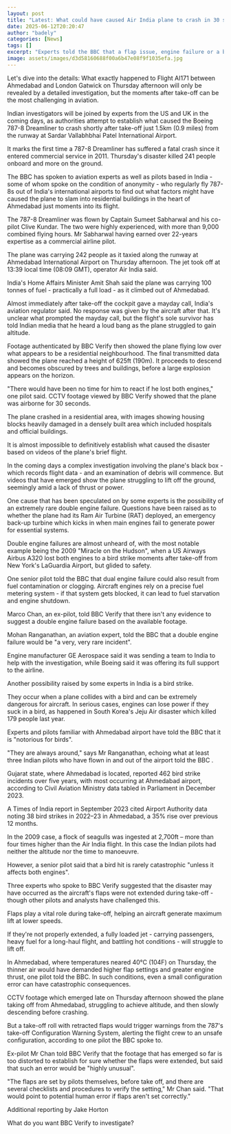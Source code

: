 ```yaml
---
layout: post
title: "Latest: What could have caused Air India plane to crash in 30 seconds?"
date: 2025-06-12T20:20:47
author: "badely"
categories: [News]
tags: []
excerpt: "Experts told the BBC that a flap issue, engine failure or a bird strike are among the possible causes of the crash."
image: assets/images/d3d58160688f00a6b47e08f9f1035efa.jpg
---
```


Let's dive into the details: What exactly happened to Flight AI171 between Ahmedabad and London Gatwick on Thursday afternoon will only be revealed by a detailed investigation, but the moments after take-off can be the most challenging in aviation.

Indian investigators will be joined by experts from the US and UK in the coming days, as authorities attempt to establish what caused the Boeing 787-8 Dreamliner to crash shortly after take-off just 1.5km (0.9 miles) from the runway at Sardar Vallabhbhai Patel International Airport.

It marks the first time a 787-8 Dreamliner has suffered a fatal crash since it entered commercial service in 2011. Thursday's disaster killed 241 people onboard and more on the ground. 

The BBC has spoken to aviation experts as well as pilots based in India - some of whom spoke on the condition of anonymity - who regularly fly 787-8s out of India's international airports to find out what factors might have caused the plane to slam into residential buildings in the heart of Ahmedabad just moments into its flight.

The 787-8 Dreamliner was flown by Captain Sumeet Sabharwal and his co-pilot Clive Kundar. The two were highly experienced, with more than 9,000 combined flying hours. Mr Sabharwal having earned over 22-years expertise as a commercial airline pilot.

The plane was carrying 242 people as it taxied along the runway at Ahmedabad International Airport on Thursday afternoon. The jet took off at 13:39 local time (08:09 GMT), operator Air India said.

India's Home Affairs Minister Amit Shah said the plane was carrying 100 tonnes of fuel - practically a full load - as it climbed out of Ahmedabad.

Almost immediately after take-off the cockpit gave a mayday call, India's aviation regulator said. No response was given by the aircraft after that. It's unclear what prompted the mayday call, but the flight's sole survivor has told Indian media that he heard a loud bang as the plane struggled to gain altitude.

Footage authenticated by BBC Verify then showed the plane flying low over what appears to be a residential neighbourhood. The final transmitted data showed the plane reached a height of 625ft (190m). It proceeds to descend and becomes obscured by trees and buildings, before a large explosion appears on the horizon.

"There would have been no time for him to react if he lost both engines," one pilot said. CCTV footage viewed by BBC Verify showed that the plane was airborne for 30 seconds.

The plane crashed in a residential area, with images showing housing blocks heavily damaged in a densely built area which included hospitals and official buildings.

It is almost impossible to definitively establish what caused the disaster based on videos of the plane's brief flight.

In the coming days a complex investigation involving the plane's black box - which records flight data - and an examination of debris will commence. But videos that have emerged show the plane struggling to lift off the ground, seemingly amid a lack of thrust or power.

One cause that has been speculated on by some experts is the possibility of an extremely rare double engine failure. Questions have been raised as to whether the plane had its Ram Air Turbine (RAT) deployed, an emergency back-up turbine which kicks in when main engines fail to generate power for essential systems.

Double engine failures are almost unheard of, with the most notable example being the 2009 "Miracle on the Hudson", when a US Airways Airbus A320 lost both engines to a bird strike moments after take-off from New York's LaGuardia Airport, but glided to safety.

One senior pilot told the BBC that dual engine failure could also result from fuel contamination or clogging. Aircraft engines rely on a precise fuel metering system - if that system gets blocked, it can lead to fuel starvation and engine shutdown.

Marco Chan, an ex-pilot, told BBC Verify that there isn't any evidence to suggest a double engine failure based on the available footage.

Mohan Ranganathan, an aviation expert, told the BBC that a double engine failure would be "a very, very rare incident".

Engine manufacturer GE Aerospace said it was sending a team to India to help with the investigation, while Boeing said it was offering its full support to the airline.

Another possibility raised by some experts in India is a bird strike.

They occur when a plane collides with a bird and can be extremely dangerous for aircraft. In serious cases, engines can lose power if they suck in a bird, as happened in South Korea's Jeju Air disaster which killed 179 people last year.

Experts and pilots familiar with Ahmedabad airport have told the BBC that it is "notorious for birds".

"They are always around," says Mr Ranganathan, echoing what at least three Indian pilots who have flown in and out of the airport told the BBC .

Gujarat state, where Ahmedabad is located, reported 462 bird strike incidents over five years, with most occurring at Ahmedabad airport, according to Civil Aviation Ministry data tabled in Parliament in December 2023.

A Times of India report in September 2023 cited Airport Authority data noting 38 bird strikes in 2022–23 in Ahmedabad, a 35% rise over previous 12 months.

In the 2009 case, a flock of seagulls was ingested at 2,700ft – more than four times higher than the Air India flight. In this case the Indian pilots had neither the altitude nor the time to manoeuvre.

However, a senior pilot said that a bird hit is rarely catastrophic "unless it affects both engines".

Three experts who spoke to BBC Verify suggested that the disaster may have occurred as the aircraft's flaps were not extended during take-off - though other pilots and analysts have challenged this.

Flaps play a vital role during take-off, helping an aircraft generate maximum lift at lower speeds. 

If they're not properly extended, a fully loaded jet - carrying passengers, heavy fuel for a long-haul flight, and battling hot conditions - will struggle to lift off.

In Ahmedabad, where temperatures neared 40°C (104F) on Thursday, the thinner air would have demanded higher flap settings and greater engine thrust, one pilot told the BBC. In such conditions, even a small configuration error can have catastrophic consequences.

CCTV footage which emerged late on Thursday afternoon showed the plane taking off from Ahmedabad, struggling to achieve altitude, and then slowly descending before crashing.

But a take-off roll with retracted flaps would trigger warnings from the 787's take-off Configuration Warning System, alerting the flight crew to an unsafe configuration, according to one pilot the BBC spoke to.

Ex-pilot Mr Chan told BBC Verify that the footage that has emerged so far is too distorted to establish for sure whether the flaps were extended, but said that such an error would be "highly unusual".

"The flaps are set by pilots themselves, before take off, and there are several checklists and procedures to verify the setting," Mr Chan said. "That would point to potential human error if flaps aren't set correctly."

Additional reporting by Jake Horton

What do you want BBC Verify to investigate?

